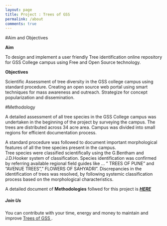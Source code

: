 ```yaml
---
layout: page
title: Project : Trees of GSS
permalink: /about
comments: true
---
```


<div class="row justify-content-between">
<div class="col-md-8 pr-5">

#Aim and Objectives

**Aim**  

To design and implement a user friendly Tree identification online repository for GSS College campus using Free and Open Source technology.  

**Objectives**  

Scientific Assessment of tree diversity in the GSS college campus using standard procedure. 
Creating an open source web portal using smart techniques for mass awareness and outreach.
Strategize for concept popularization and dissemination.

#Methodology

A detailed assessment of all tree species in the GSS College campus was undertaken in the beginning of the project by surveying the campus. The trees are distributed across 34 acre area. 
Campus was divided into small regions for efficient documentation process. 

A standard procedure was followed to document important morphological features of all the tree species present in the campus.   
Tree species were classified scientifically using the G.Bentham and J.D.Hooker system of classification.
Species identification was confirmed by referring available regional field guides like  … ” TREES OF PUNE” and “AVENUE TREES”,” FLOWERS OF SAHYADRI”.
Discrepancies in the identification of trees was resolved, by following systemic classification process based on the morphological characteristics. 

A detailed document of **Methodologies** follwed for this project is [***HERE***](https://github.com/treesofgss/treesofgss.github.io/raw/master/methodologies.pdf)  

<div class="col-md-4">

<div class="sticky-top sticky-top-80">
<h5>Join Us </h5>

<p>You can contribute with your time, energy and money to maintain and improve <a target="_blank" href="https://makerspacebelgaum.github.io/treesofgss/">Trees of GSS <i class="fab fa-github"></i></a>.</p>
<!--
<a target="_blank" href="https://www.wowthemes.net/donate/" class="btn btn-danger">Buy me a coffee</a> <a target="_blank" href="https://bootstrapstarter.com/bootstrap-templates/template-mediumish-bootstrap-jekyll/" class="btn btn-warning">Documentation</a>
-->
</div>
</div>
</div>

